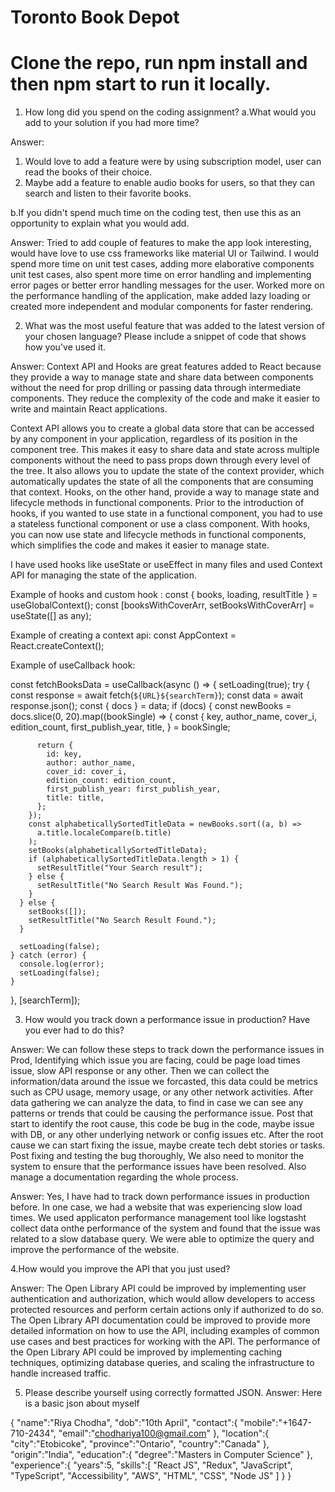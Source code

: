 # Toronto Book Depot

# Clone the repo, run npm install and then npm start to run it locally.

1.  How long did you spend on the coding assignment?
a.What would you add to your solution if you had more time?

Answer:
1) Would love to add a feature were by using subscription model, user can read the books of their choice. 
2) Maybe add a feature to enable audio books for users, so that they can search and listen to their favorite books.

b.If you didn't spend much time on the coding test, then use this as an opportunity to explain what you would add.

Answer: Tried to add couple of features to make the app look interesting, would have love to use css frameworks like material UI or Tailwind.
I would spend more time on unit test cases, adding more elaborative components unit test cases, also spent more time on error handling and implementing error pages or better error handling messages for the user. Worked more on the performance handling of the application, make added lazy loading or created more independent and modular components for faster rendering. 

2. What was the most useful feature that was added to the latest version of your chosen language? Please include a snippet of code that shows how you've used it.

Answer: Context API and Hooks are great features added to React because they provide a way to manage state and share data between components without the need for prop drilling or passing data through intermediate components. They reduce the complexity of the code and make it easier to write and maintain React applications.

Context API allows you to create a global data store that can be accessed by any component in your application, regardless of its position in the component tree.       This makes it easy to share data and state across multiple components without the need to pass props down through every level of the tree. It also allows you to       update the state of the context provider, which automatically updates the state of all the components that are consuming that context.
Hooks, on the other hand, provide a way to manage state and lifecycle methods in functional components. Prior to the introduction of hooks, if you wanted to use       state in a functional component, you had to use a stateless functional component or use a class component. With hooks, you can now use state and lifecycle methods in functional components, which simplifies the code and makes it easier to manage state.

I have used hooks like useState or useEffect in many files and used Context API for managing the state of the application.

Example of hooks and custom hook : 
  const { books, loading, resultTitle } = useGlobalContext();
  const [booksWithCoverArr, setBooksWithCoverArr] = useState([] as any);

Example of creating a context api:
    const AppContext = React.createContext();

Example of useCallback hook:

 const fetchBooksData = useCallback(async () => {
    setLoading(true);
    try {
      const response = await fetch(`${URL}${searchTerm}`);
      const data = await response.json();
      const { docs } = data;
      if (docs) {
        const newBooks = docs.slice(0, 20).map((bookSingle) => {
          const {
            key,
            author_name,
            cover_i,
            edition_count,
            first_publish_year,
            title,
          } = bookSingle;

          return {
            id: key,
            author: author_name,
            cover_id: cover_i,
            edition_count: edition_count,
            first_publish_year: first_publish_year,
            title: title,
          };
        });
        const alphabeticallySortedTitleData = newBooks.sort((a, b) =>
          a.title.localeCompare(b.title)
        );
        setBooks(alphabeticallySortedTitleData);
        if (alphabeticallySortedTitleData.length > 1) {
          setResultTitle("Your Search result");
        } else {
          setResultTitle("No Search Result Was Found.");
        }
      } else {
        setBooks([]);
        setResultTitle("No Search Result Found.");
      }

      setLoading(false);
    } catch (error) {
      console.log(error);
      setLoading(false);
    }
  }, [searchTerm]);

3. How would you track down a performance issue in production? Have you ever had to do this?

Answer: We can follow these steps to track down the performance issues in Prod, Identifying which issue you are facing, could be page load times issue, slow API response or any other. Then we can collect the information/data around the issue we forcasted, this data could be metrics such as CPU usage, memory usage, or any other network activities. After data gathering we can analyze the data, to find in case we can see any patterns or trends that could be causing the performance issue. Post that start to identify the root cause, this code be bug in the code, maybe issue with DB, or any other underlying network or config issues etc. After the root cause we can start fixing the issue, maybe create tech debt stories or tasks. Post fixing and testing the bug thoroughly, We also need to monitor the system to ensure that the performance issues have been resolved. Also manage a documentation regarding the whole process.

Answer: Yes, I have had to track down performance issues in production before. In one case, we had a website that was experiencing slow load times. We used applicaton performance management tool like logstasht collect data onthe performance of the system and found that the issue was related to a slow database query. We were able to optimize the query and improve the performance of the website.

4.How would you improve the API that you just used?

Answer: The Open Library API could be improved by implementing user authentication and authorization, which would allow developers to access protected resources and perform certain actions only if authorized to do so. The Open Library API documentation could be improved to provide more detailed information on how to use the API, including examples of common use cases and best practices for working with the API. The performance of the Open Library API could be improved by implementing caching techniques, optimizing database queries, and scaling the infrastructure to handle increased traffic.

5. Please describe yourself using correctly formatted JSON.
Answer: Here is a basic json about myself

{
    "name":"Riya Chodha",
    "dob":"10th April",
    "contact":{
        "mobile":"+1647-710-2434",
        "email":"chodhariya100@gmail.com"
    },
    "location":{
        "city":"Etobicoke",
        "province":"Ontario",
        "country":"Canada"
    },
    "origin":"India",
    "education":{
        "degree":"Masters in Computer Science"
    },
    "experience":{
        "years":5,
        "skills":[
            "React JS",
            "Redux",
            "JavaScript",
            "TypeScript",
            "Accessibility",
            "AWS",
            "HTML",
            "CSS",
            "Node JS"
        ]
    }
}
